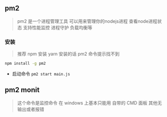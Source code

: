 ## pm2
> pm2 是一个进程管理工具 可以用来管理你的nodejs进程 查看node进程状态 支持性能监控 进程守护 负载均衡等

### 安装
> 推荐 npm 安装 yarn 安装的话 pm2 命令提示找不到
```bash
npm install -g pm2
```

+ 启动命令 `pm2 start main.js`


## pm2 monit
> 这个命令是监控命令 在 windows 上基本只能用 自带的 CMD 面板 其他无输出或者报错